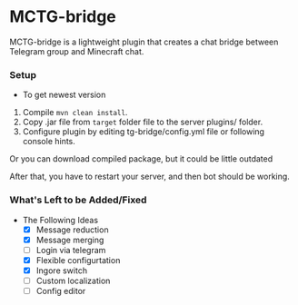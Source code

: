 # MCTG-bridge
MCTG-bridge is a lightweight plugin that creates a chat bridge between Telegram group and Minecraft chat.

### Setup 
- To get newest version 
1) Compile `mvn clean install`. 
2) Copy .jar file from `target` folder file to the server plugins/ folder.
3) Configure plugin by editing tg-bridge/config.yml file or following console hints.

Or you can download compiled package, but it could be little outdated

After that, you have to restart your server, and then bot should be working.


### What's Left to be Added/Fixed
- The Following Ideas
  - [x] Message reduction
  - [x] Message merging
  - [ ] Login via telegram
  - [x] Flexible configurtation
  - [x] Ingore switch
  - [ ] Custom localization
  - [ ] Config editor
